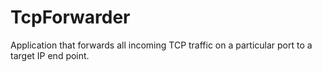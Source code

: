 # TcpForwarder
Application that forwards all incoming TCP traffic on a particular port to a target IP end point.
